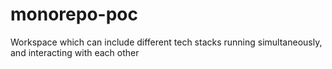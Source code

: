 # monorepo-poc
Workspace which can include different tech stacks running simultaneously, and interacting with each other
